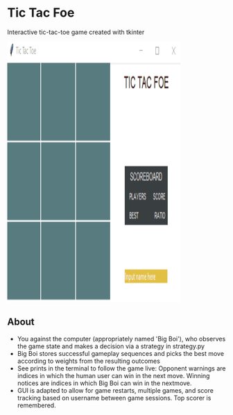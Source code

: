 <h1>Tic Tac Foe</h1>
<p>Interactive tic-tac-toe game created with tkinter</p>

<img src="https://github.com/tlyang168/tictacfoe/blob/master/demo_tic.gif" width="400" height="600">

<h2>About</h2>
<ul>
  <li>You against the computer (appropriately named 'Big Boi'), who observes the game state and makes a decision via a strategy in strategy.py 
  </li>
  <li>Big Boi stores successful gameplay sequences and picks the best move according to weights from the resulting outcomes
  </li>
  <li>
    See prints in the terminal to follow the game live: 
    Opponent warnings are indices in which the human     user can win in the next move. 
    Winning notices are indices in which Big Boi can win in the nextmove.
  </li>
  <li>GUI is adapted to allow for game restarts, multiple games, and score tracking based on username between game sessions. 
    Top scorer is remembered.
  </li>
<ul>

